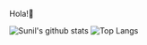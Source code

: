 Hola!👋

 ![Sunil's github stats](https://github-readme-stats.vercel.app/api?username=sunilgknair051)
 ![Top Langs](https://github-readme-stats.vercel.app/api/top-langs/?username=sunilgknair051&layout=compact)

<!--
**sunilgknair051/sunilgknair051** is a ✨ _special_ ✨ repository because its `README.md` (this file) appears on your GitHub profile.
https://github.com/anuraghazra/github-readme-stats
Here are some ideas to get you started:

- 🔭 I’m currently working on ...
- 🌱 I’m currently learning ...
- 👯 I’m looking to collaborate on ...
- 🤔 I’m looking for help with ...
- 💬 Ask me about ...
- 📫 How to reach me: ...
- 😄 Pronouns: ...
- ⚡ Fun fact: ...
-->
